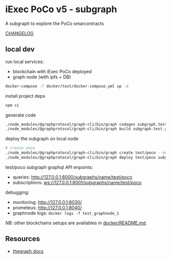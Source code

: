 # iExec PoCo v5 - subgraph

A subgraph to explore the PoCo smarcontracts

[CHANGELOG](./CHANGELOG.md)

## local dev

run local services:

- blockchain with iExec PoCo deployed
- graph node (with ipfs + DB)

```sh
docker-compose -f docker/test/docker-compose.yml up -d
```

install project deps

```sh
npm ci
```

generate code

```sh
./node_modules/@graphprotocol/graph-cli/bin/graph codegen subgraph.test.yaml
./node_modules/@graphprotocol/graph-cli/bin/graph build subgraph.test.yaml
```

deploy the subgraph on local node

```sh
# create once
./node_modules/@graphprotocol/graph-cli/bin/graph create test/poco --node http://127.0.0.1:8020
./node_modules/@graphprotocol/graph-cli/bin/graph deploy test/poco subgraph.test.yaml --node http://127.0.0.1:8020 --ipfs http://127.0.01:5001 --version-label dev
```

test/poco subgraph graphql API enpoints:

- queries: <http://127.0.0.1:8000/subgraphs/name/test/poco>
- subscriptions: <ws://127.0.0.1:8001/subgraphs/name/test/poco>

debugging:

- monitoring: <http://127.0.0.1:8030/>
- prometeus: <http://127.0.0.1:8040/>
- graphnode logs: `docker logs -f test_graphnode_1`

_NB_: other blockchains setups are availables in [docker/README.md](./docker/README.md).

## Resources

- [thegraph docs](https://thegraph.com/docs/en/)
